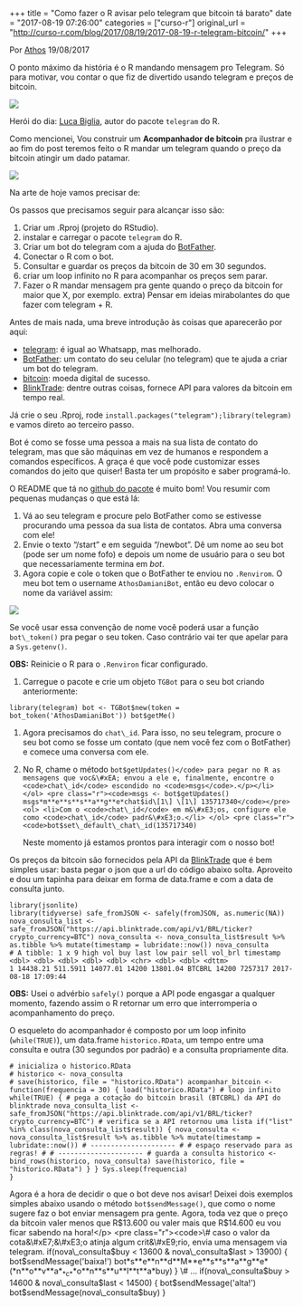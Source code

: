 +++
title = "Como fazer o R avisar pelo telegram que bitcoin tá barato"
date = "2017-08-19 07:26:00"
categories = ["curso-r"]
original_url = "http://curso-r.com/blog/2017/08/19/2017-08-19-r-telegram-bitcoin/"
+++

<div class="col-md-9" id="blog-post">
<p class="text-muted text-uppercase mb-small text-right">
Por <a href="http://curso-r.com/author/athos">Athos</a> 19/08/2017
</p>
<div id="post-content">
<p>
O ponto máximo da história é o R mandando mensagem pro Telegram. Só para
motivar, vou contar o que fiz de divertido usando telegram e preços de
bitcoin.
</p>
<p>
<img src="http://curso-r.com/blog/2017/08/19/2017-08-19-r-telegram-bitcoin/2017-08-18-r_telegram_bitcoin/r_telegram.gif">
</p>
<p>
Herói do dia: <a href="https://github.com/lbraglia">Luca Biglia</a>,
autor do pacote <code>telegram</code> do R.
</p>
<div id="o-que-faremos" class="section level1">
<p>
Como mencionei, Vou construir um <strong>Acompanhador de
bitcoin</strong> pra ilustrar e ao fim do post teremos feito o R mandar
um telegram quando o preço da bitcoin atingir um dado patamar.
</p>
<p>
<img src="http://curso-r.com/blog/2017/08/19/2017-08-19-r-telegram-bitcoin/2017-08-18-r_telegram_bitcoin/serie_bitcoin.png">
</p>
<p>
Na arte de hoje vamos precisar de:
</p>
<p>
Os passos que precisamos seguir para alcançar isso são:
</p>
<ol>
<li>
Criar um .Rproj (projeto do RStudio).
</li>
<li>
instalar e carregar o pacote <code>telegram</code> do R.
</li>
<li>
Criar um bot do telegram com a ajuda do
<a href="https://telegram.me/botfather">BotFather</a>.
</li>
<li>
Conectar o R com o bot.
</li>
<li>
Consultar e guardar os preços da bitcoin de 30 em 30 segundos.
</li>
<li>
criar um loop infinito no R para acompanhar os preços sem parar.
</li>
<li>
Fazer o R mandar mensagem pra gente quando o preço da bitcoin for maior
que X, por exemplo. extra) Pensar em ideias mirabolantes do que fazer
com telegram + R.
</li>
</ol>

<p>
Antes de mais nada, uma breve introdução às coisas que aparecerão por
aqui:
</p>
<ul>
<li>
<a href="https://telegram.org/">telegram</a>: é igual ao Whatsapp, mas
melhorado.
</li>
<li>
<a href="https://telegram.me/botfather">BotFather</a>: um contato do seu
celular (no telegram) que te ajuda a criar um bot do telegram.
</li>
<li>
<a href="https://en.wikipedia.org/wiki/Bitcoin">bitcoin</a>: moeda
digital de sucesso.
</li>
<li>
<a href="https://blinktrade.com/docs/">BlinkTrade</a>: dentre outras
coisas, fornece API para valores da bitcoin em tempo real.
</li>
</ul>

<div id="acompanhador-de-bitcoin" class="section level2">
<p>
Já crie o seu .Rproj, rode
<code>install.packages("telegram");library(telegram)</code> e vamos
direto ao terceiro passo.
</p>
<p>
Bot é como se fosse uma pessoa a mais na sua lista de contato do
telegram, mas que são máquinas em vez de humanos e respondem a comandos
específicos. A graça é que você pode customizar esses comandos do jeito
que quiser! Basta ter um propósito e saber programá-lo.
</p>
<p>
O README que tá no <a href="https://github.com/lbraglia/telegram">github
do pacote</a> é muito bom! Vou resumir com pequenas mudanças o que está
lá:
</p>
<ol>
<li>
Vá ao seu telegram e procure pelo BotFather como se estivesse procurando
uma pessoa da sua lista de contatos. Abra uma conversa com ele!
</li>
<li>
Envie o texto “/start” e em seguida “/newbot”. Dê um nome ao seu bot
(pode ser um nome fofo) e depois um nome de usuário para o seu bot que
necessariamente termina em <em>bot</em>.
</li>
<li>
Agora copie e cole o token que o BotFather te enviou no
<code>.Renvirom</code>. O meu bot tem o username
<code>AthosDamianiBot</code>, então eu devo colocar o nome da variável
assim:
</li>
</ol>
<p>
<img src="http://curso-r.com/blog/2017/08/19/2017-08-19-r-telegram-bitcoin/2017-08-18-r_telegram_bitcoin/Renvirom_1.png">
</p>
<p>
Se você usar essa convenção de nome você poderá usar a função
<code>bot\_token()</code> pra pegar o seu token. Caso contrário vai ter
que apelar para a <code>Sys.getenv()</code>.
</p>
<p>
<strong>OBS:</strong> Reinicie o R para o <code>.Renviron</code> ficar
configurado.
</p>

<div id="passo-4-bot-do-telegram---conectar-ao-r" class="section level3">
<ol>
<li>
Carregue o pacote e crie um objeto <code>TGBot</code> para o seu bot
criando anteriormente:
</li>
</ol>
<pre class="r"><code>library(telegram) bot &lt;- TGBot$new(token = bot_token(&apos;AthosDamianiBot&apos;)) bot$getMe()</code></pre>
<ol>
<li>
<p>
Agora precisamos do <code>chat\_id</code>. Para isso, no seu telegram,
procure o seu bot como se fosse um contato (que nem você fez com o
BotFather) e comece uma conversa com ele.
</p>
</li>
<li>
<p>
No R, chame o método
<code>bot$getUpdates()&lt;/code&gt; para pegar no R as mensagens que voc&\#xEA; envou a ele e, finalmente, encontre o &lt;code&gt;chat\_id&lt;/code&gt; escondido no &lt;code&gt;msgs&lt;/code&gt;.&lt;/p&gt;&lt;/li&gt; &lt;/ol&gt; &lt;pre class="r"&gt;&lt;code&gt;msgs &lt;- bot$getUpdates()
msgs*m**e**s**s**a**g**e*chat$id\[1\] \[1\] 135717340&lt;/code&gt;&lt;/pre&gt; &lt;ol&gt; &lt;li&gt;Com o &lt;code&gt;chat\_id&lt;/code&gt; em m&\#xE3;os, configure ele como &lt;code&gt;chat\_id&lt;/code&gt; padr&\#xE3;o.&lt;/li&gt; &lt;/ol&gt; &lt;pre class="r"&gt;&lt;code&gt;bot$set\_default\_chat\_id(135717340)</code>
</pre>
<p>
Neste momento já estamos prontos para interagir com o nosso bot!
</p>
</div>
<p>
Os preços da bitcoin são fornecidos pela API da
<a href="https://blinktrade.com/docs/">BlinkTrade</a> que é bem simples
usar: basta pegar o json que a url do código abaixo solta. Aproveito e
dou um tapinha para deixar em forma de data.frame e com a data de
consulta junto.
</p>
<pre class="r"><code>library(jsonlite)
library(tidyverse) safe_fromJSON &lt;- safely(fromJSON, as.numeric(NA)) nova_consulta_list &lt;- safe_fromJSON(&quot;https://api.blinktrade.com/api/v1/BRL/ticker?crypto_currency=BTC&quot;) nova_consulta &lt;- nova_consulta_list$result %&gt;% as.tibble %&gt;% mutate(timestamp = lubridate::now()) nova_consulta
# A tibble: 1 x 9 high vol buy last low pair sell vol_brl timestamp &lt;dbl&gt; &lt;dbl&gt; &lt;dbl&gt; &lt;dbl&gt; &lt;dbl&gt; &lt;chr&gt; &lt;dbl&gt; &lt;dbl&gt; &lt;dttm&gt;
1 14438.21 511.5911 14077.01 14200 13801.04 BTCBRL 14200 7257317 2017-08-18 17:09:44</code></pre>
<p>
<strong>OBS:</strong> Usei o advérbio <code>safely()</code> porque a API
pode engasgar a qualquer momento, fazendo assim o R retornar um erro que
interromperia o acompanhamento do preço.
</p>

<p>
O esqueleto do acompanhador é composto por um loop infinito
(<code>while(TRUE)</code>), um data.frame <code>historico.RData</code>,
um tempo entre uma consulta e outra (30 segundos por padrão) e a
consulta propriamente dita.
</p>
<pre class="r"><code># inicializa o historico.RData
# historico &lt;- nova_consulta
# save(historico, file = &quot;historico.RData&quot;) acompanhar_bitcoin &lt;- function(frequencia = 30) { load(&quot;historico.RData&quot;) # loop infinito while(TRUE) { # pega a cota&#xE7;&#xE3;o do bitcoin brasil (BTCBRL) da API do blinktrade nova_consulta_list &lt;- safe_fromJSON(&quot;https://api.blinktrade.com/api/v1/BRL/ticker?crypto_currency=BTC&quot;) # verifica se a API retornou uma lista if(&quot;list&quot; %in% class(nova_consulta_list$result)) { nova_consulta &lt;- nova_consulta_list$result %&gt;% as.tibble %&gt;% mutate(timestamp = lubridate::now()) # --------------------- # # espa&#xE7;o reservado para as regras! # # --------------------- # guarda a consulta historico &lt;- bind_rows(historico, nova_consulta) save(historico, file = &quot;historico.RData&quot;) } } Sys.sleep(frequencia)
}</code></pre>

<div id="passo-7-regras-para-mensagens-de-telegram" class="section level3">
<p>
Agora é a hora de decidir o que o bot deve nos avisar! Deixei dois
exemplos simples abaixo usando o método <code>bot$sendMessage()</code>,
que como o nome sugere faz o bot enviar mensagem pra gente. Agora, toda
vez que o preço da bitcoin valer menos que R$13.600 ou valer mais que
R$14.600 eu vou ficar sabendo na hora!&lt;/p&gt; &lt;pre class="r"&gt;&lt;code&gt;\# caso o valor da cota&\#xE7;&\#xE3;o atinja algum crit&\#xE9;rio, envia uma mensagem via telegram. if(nova\_consulta$buy
&lt; 13600 & nova\_consulta$last &gt; 13900) { bot$sendMessage('baixa!')
bot*s**e**n**d**M**e**s**s**a**g**e*(*n**o**v**a*<sub>*c*</sub>*o**n**s**u**l**t**a*buy)
} \# ... if(nova\_consulta$buy &gt; 14600 &amp; nova\_consulta$last &lt;
14500) {
bot$sendMessage(&apos;alta!&apos;) bot$sendMessage(nova\_consulta$buy)
}</code>
</pre>
</div>
</div>
</div>
</div>
</div>

